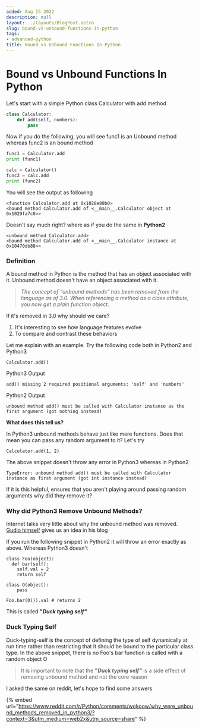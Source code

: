```yaml
---
added: Aug 15 2022
description: null
layout: ../layouts/BlogPost.astro
slug: bound-vs-unbound-functions-in-python
tags:
- advanced-python
title: Bound vs Unbound Functions In Python
---
```


# Bound vs Unbound Functions In Python

Let's start with a simple Python class Calculator with add method

```python
class Calculator:
    def add(self, numbers):
        pass
```

Now if you do the following, you will see func1 is an Unbound method whereas func2 is an bound method

```python
func1 = Calculator.add
print (func1)

calc = Calculator()
func2 = calc.add
print (func2)
```

You will see the output as following

```
<function Calculator.add at 0x1028e88b0>
<bound method Calculator.add of <__main__.Calculator object at 0x1029fa7c0>>
```

Doesn't say much right? where as if you do the same in **Python2**

```
<unbound method Calculator.add>
<bound method Calculator.add of <__main__.Calculator instance at 0x10470db88>>
```

### Definition

A bound method in Python is the method that has an object associated with it. Unbound method doesn't have an object associated with it. &#x20;

> _The concept of “unbound methods” has been removed from the language as of 3.0. When referencing a method as a class attribute, you now get a plain function object._

If it's removed in 3.0 why should we care?&#x20;

1. It's interesting to see how language features evolve
2. To compare and contrast these behaviors

Let me explain with an example. Try the following code both in Python2 and Python3

```
Calculator.add()
```

Python3 Output

```
add() missing 2 required positional arguments: 'self' and 'numbers'
```

Python2 Output

```
unbound method add() must be called with Calculator instance as the first argument (got nothing instead)
```

**What does this tell us?**

In Python3 unbound methods behave just like mere functions. Does that mean you can pass any random argument to it? Let's try

```
Calculator.add(1, 2)
```

The above snippet doesn't throw any error in Python3 whereas in Python2

```
TypeError: unbound method add() must be called with Calculator instance as first argument (got int instance instead)
```

If it is this helpful, ensures that you aren't playing around passing random arguments why did they remove it?

### Why did Python3 Remove Unbound Methods?

Internet talks very little about why the unbound method was removed. [Gudio himself](https://python-history.blogspot.com/2009/02/first-class-everything.html) gives us an idea in his blog

If you run the following snippet in Python2 it will throw an error exactly as above. Whereas Python3 doesn't

```
class Foo(object):
  def bar(self):
    self.val = 2
    return self
    
class O(object): 
    pass
    
Foo.bar(O()).val # returns 2
```

This is called **"**_**Duck typing self"**_&#x20;

### Duck Typing Self

Duck-typing-self is the concept of defining the type of self dynamically at run time rather than restricting that it should be bound to the particular class type. In the above snippet, there is no Foo's bar function is called with a random object O

> It is important to note that the **"**_**Duck typing self"**_  is a side effect of removing unbound method and not the core reason

I asked the same on reddit, let's hope to find some answers

{% embed url="https://www.reddit.com/r/Python/comments/wokoow/why_were_unbound_methods_removed_in_python3/?context=3&utm_medium=web2x&utm_source=share" %}